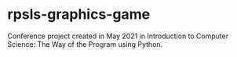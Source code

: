 # rpsls-graphics-game
Conference project created in May 2021 in Introduction to Computer Science: The Way of the Program using Python.
